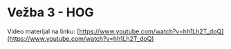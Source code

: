 # Vežba 3 - HOG 

Video materijal na linku: [https://www.youtube.com/watch?v=hh1Lh2T_doQ](https://www.youtube.com/watch?v=hh1Lh2T_doQ)
